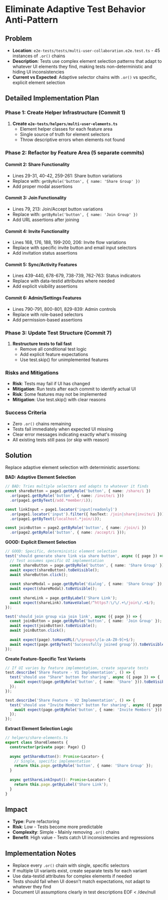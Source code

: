 # Eliminate Adaptive Test Behavior Anti-Pattern

## Problem
- **Location**: `e2e-tests/tests/multi-user-collaboration.e2e.test.ts` - 45 instances of `.or()` chains
- **Description**: Tests use complex element selection patterns that adapt to whatever UI elements they find, making tests non-deterministic and hiding UI inconsistencies
- **Current vs Expected**: Adaptive selector chains with `.or()` vs specific, explicit element selection

## Detailed Implementation Plan

### Phase 1: Create Helper Infrastructure (Commit 1)
1. **Create `e2e-tests/helpers/multi-user-elements.ts`**
   - Element helper classes for each feature area
   - Single source of truth for element selectors
   - Throw descriptive errors when elements not found

### Phase 2: Refactor by Feature Area (5 separate commits)

#### Commit 2: Share Functionality
- Lines 29-31, 40-42, 259-261: Share button variations
- Replace with: `getByRole('button', { name: 'Share Group' })`
- Add proper modal assertions

#### Commit 3: Join Functionality  
- Lines 79, 213: Join/Accept button variations
- Replace with: `getByRole('button', { name: 'Join Group' })`
- Add URL assertions after joining

#### Commit 4: Invite Functionality
- Lines 168, 176, 188, 199-200, 206: Invite flow variations
- Replace with specific invite button and email input selectors
- Add invitation status assertions

#### Commit 5: Sync/Activity Features
- Lines 439-440, 678-679, 738-739, 762-763: Status indicators
- Replace with data-testid attributes where needed
- Add explicit visibility assertions

#### Commit 6: Admin/Settings Features
- Lines 790-791, 800-801, 829-839: Admin controls
- Replace with role-based selectors
- Add permission-based assertions

### Phase 3: Update Test Structure (Commit 7)
1. **Restructure tests to fail fast**
   - Remove all conditional test logic
   - Add explicit feature expectations
   - Use test.skip() for unimplemented features

### Risks and Mitigations
- **Risk**: Tests may fail if UI has changed
- **Mitigation**: Run tests after each commit to identify actual UI
- **Risk**: Some features may not be implemented
- **Mitigation**: Use test.skip() with clear reasons

### Success Criteria
- Zero `.or()` chains remaining
- Tests fail immediately when expected UI missing
- Clear error messages indicating exactly what's missing
- All existing tests still pass (or skip with reason)

## Solution
Replace adaptive element selection with deterministic assertions:

**BAD: Adaptive Element Selection**
```typescript
// BAD: Tries multiple selectors and adapts to whatever it finds
const shareButton = page1.getByRole('button', { name: /share/i })
  .or(page1.getByRole('button', { name: /invite/i }))
  .or(page1.getByText(/add.*member/i));

const linkInput = page1.locator('input[readonly]')
  .or(page1.locator('input').filter({ hasText: /join|share|invite/i }))
  .or(page1.getByText(/localhost.*join/i));

const joinButton = page2.getByRole('button', { name: /join/i })
  .or(page2.getByRole('button', { name: /accept/i }));
```

**GOOD: Explicit Element Selection**
```typescript
// GOOD: Specific, deterministic element selection
test('should generate share link via share button', async ({ page }) => {
  // Test assumes specific UI implementation
  const shareButton = page.getByRole('button', { name: 'Share Group' });
  await expect(shareButton).toBeVisible();
  await shareButton.click();
  
  const shareModal = page.getByRole('dialog', { name: 'Share Group' });
  await expect(shareModal).toBeVisible();
  
  const shareLink = page.getByLabel('Share Link');
  await expect(shareLink).toHaveValue(/^https?:\/\/.+\/join\/.+$/);
});

test('should join group via join link', async ({ page }) => {
  const joinButton = page.getByRole('button', { name: 'Join Group' });
  await expect(joinButton).toBeVisible();
  await joinButton.click();
  
  await expect(page).toHaveURL(/\/groups\/[a-zA-Z0-9]+$/);
  await expect(page.getByText('Successfully joined group')).toBeVisible();
});
```

**Create Feature-Specific Test Variants**
```typescript
// If UI varies by feature implementation, create separate tests
test.describe('Share Feature - V1 Implementation', () => {
  test('should use "Share" button for sharing', async ({ page }) => {
    await expect(page.getByRole('button', { name: 'Share' })).toBeVisible();
  });
});

test.describe('Share Feature - V2 Implementation', () => {
  test('should use "Invite Members" button for sharing', async ({ page }) => {
    await expect(page.getByRole('button', { name: 'Invite Members' })).toBeVisible();
  });
});
```

**Extract Element Selection Logic**
```typescript
// helpers/share-elements.ts
export class ShareElements {
  constructor(private page: Page) {}
  
  async getShareButton(): Promise<Locator> {
    // Single, specific implementation
    return this.page.getByRole('button', { name: 'Share Group' });
  }
  
  async getShareLinkInput(): Promise<Locator> {
    return this.page.getByLabel('Share Link');
  }
}
```

## Impact
- **Type**: Pure refactoring
- **Risk**: Low - Tests become more predictable
- **Complexity**: Simple - Mainly removing `.or()` chains
- **Benefit**: High value - Tests catch UI inconsistencies and regressions

## Implementation Notes
- Replace every `.or()` chain with single, specific selectors
- If multiple UI variants exist, create separate tests for each variant
- Use data-testid attributes for complex elements if needed
- Tests should fail when UI doesn't match expectations, not adapt to whatever they find
- Document UI assumptions clearly in test descriptions
EOF < /dev/null